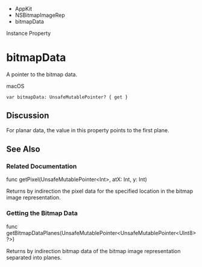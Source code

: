 

- AppKit
- NSBitmapImageRep
-  bitmapData 

Instance Property

# bitmapData

A pointer to the bitmap data.

macOS

``` source
var bitmapData: UnsafeMutablePointer? { get }
```

## Discussion

For planar data, the value in this property points to the first plane.

## See Also

### Related Documentation

func getPixel(UnsafeMutablePointer&lt;Int>, atX: Int, y: Int)

Returns by indirection the pixel data for the specified location in the bitmap image representation.

### Getting the Bitmap Data

func getBitmapDataPlanes(UnsafeMutablePointer&lt;UnsafeMutablePointer&lt;UInt8>?>)

Returns by indirection bitmap data of the bitmap image representation separated into planes.


